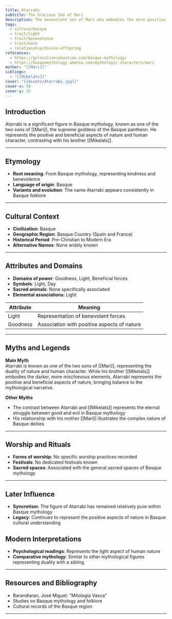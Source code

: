 ```yaml
---
title: Atarrabi
subtitle: The Gracious Son of Mari
description: The benevolent son of Mari who embodies the more positive aspects of nature and human character in Basque mythology
tags:
  - culture/basque
  - trait/light
  - trait/benevolence
  - trait/male
  - relationship/divine-offspring
references:
  - https://golocalsansebastian.com/basque-mythology/
  - https://basquemythology.amaroa.com/mythologic-characters/mari
mother: "[[Mari]]"
siblings:
  - "[[Mikelats]]"
cover: "[[Assets/Atarrabi.jpg]]"
cover-x: 50
cover-y: 25
---
```

## Introduction
Atarrabi is a significant figure in Basque mythology, known as one of the two sons of [[Mari]], the supreme goddess of the Basque pantheon. He represents the positive and beneficial aspects of nature and human character, contrasting with his brother [[Mikelats]].

---

## Etymology

- **Root meaning**: From Basque mythology, representing kindness and benevolence
- **Language of origin**: Basque
- **Variants and evolution**: The name Atarrabi appears consistently in Basque folklore

---

## Cultural Context

- **Civilization**: Basque
- **Geographic Region**: Basque Country (Spain and France)
- **Historical Period**: Pre-Christian to Modern Era
- **Alternative Names**: None widely known

---

## Attributes and Domains

- **Domains of power**: Goodness, Light, Beneficial forces
- **Symbols**: Light, Day
- **Sacred animals**: None specifically associated
- **Elemental associations**: Light

| Attribute | Meaning |
|-----------|----------|
| Light | Representation of benevolent forces |
| Goodness | Association with positive aspects of nature |

---

## Myths and Legends

**Main Myth**  
Atarrabi is known as one of the two sons of [[Mari]], representing the duality of nature and human character. While his brother [[Mikelats]] embodies the darker, more mischievous elements, Atarrabi represents the positive and beneficial aspects of nature, bringing balance to the mythological narrative.

**Other Myths**  
- The contrast between Atarrabi and [[Mikelats]] represents the eternal struggle between good and evil in Basque mythology
- His relationship with his mother [[Mari]] illustrates the complex nature of Basque deities

---

## Worship and Rituals

- **Forms of worship**: No specific worship practices recorded
- **Festivals**: No dedicated festivals known
- **Sacred spaces**: Associated with the general sacred spaces of Basque mythology

---

## Later Influence

- **Syncretism**: The figure of Atarrabi has remained relatively pure within Basque mythology
- **Legacy**: Continues to represent the positive aspects of nature in Basque cultural understanding

## Modern Interpretations

- **Psychological readings**: Represents the light aspect of human nature
- **Comparative mythology**: Similar to other mythological figures representing duality with a sibling

---

## Resources and Bibliography

- Barandiaran, José Miguel: "Mitología Vasca"
- Studies on Basque mythology and folklore
- Cultural records of the Basque region

---